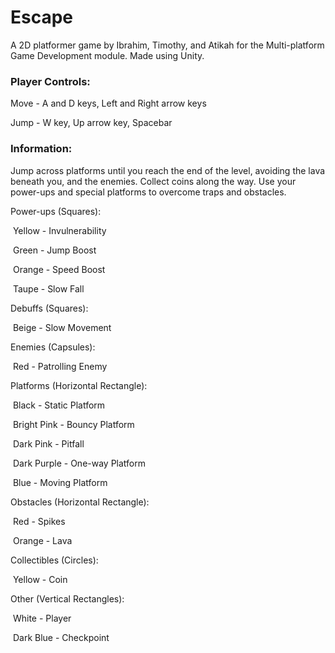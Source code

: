 # Escape

A 2D platformer game by Ibrahim, Timothy, and Atikah for the Multi-platform Game Development module. Made using Unity.

### Player Controls:

Move - A and D keys, Left and Right arrow keys

Jump - W key, Up arrow key, Spacebar

### Information:

Jump across platforms until you reach the end of the level, avoiding the lava beneath you, and the enemies. Collect coins along the way. Use your power-ups and special platforms to overcome traps and obstacles. 

Power-ups (Squares):

​		Yellow - Invulnerability

​		Green - Jump Boost

​		Orange - Speed Boost

​		Taupe - Slow Fall

Debuffs (Squares):

​		Beige - Slow Movement

Enemies (Capsules):

​		Red - Patrolling Enemy

Platforms (Horizontal Rectangle):

​		Black - Static Platform

​		Bright Pink - Bouncy Platform

​		Dark Pink - Pitfall

​		Dark Purple - One-way Platform

​		Blue - Moving Platform

Obstacles (Horizontal Rectangle):

​		Red - Spikes

​		Orange - Lava

Collectibles (Circles):

​		Yellow - Coin

Other (Vertical Rectangles):

​		White - Player

​		Dark Blue - Checkpoint

